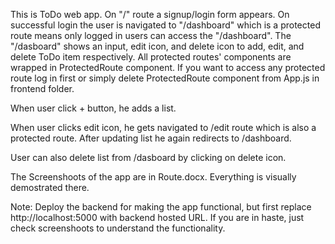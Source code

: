 This is ToDo web app. On "/" route a signup/login form appears. On successful login the user is navigated to "/dashboard" which is a protected route means only logged in users can access the "/dashboard". The "/dasboard" shows an input, edit icon, and delete icon to add, edit, and delete ToDo item respectively. All protected routes' components are wrapped in ProtectedRoute component. If you want to access any protected route log in first or simply delete ProtectedRoute component from App.js in frontend folder.

When user click + button, he adds a list.

When user clicks edit icon, he gets navigated to /edit route which is also a protected route. After updating list he again redirects to /dashboard.

User can also delete list from /dasboard by clicking on delete icon.

The Screenshoots of the app are in Route.docx. Everything is visually demostrated there. 

Note: Deploy the backend for making the app functional, but first replace http://localhost:5000 with backend hosted URL. If you are in haste, just check screenshoots to understand the functionality. 
